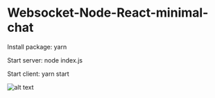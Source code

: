 # Websocket-Node-React-minimal-chat

Install package: yarn

Start server: node index.js

Start client: yarn start

![alt text](http://www.hostpic.org/images/1901021626320109.png)
